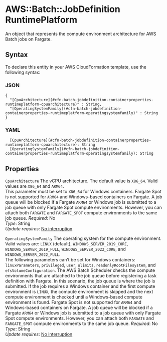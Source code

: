 # AWS::Batch::JobDefinition RuntimePlatform<a name="aws-properties-batch-jobdefinition-containerproperties-runtimeplatform"></a>

 An object that represents the compute environment architecture for AWS Batch jobs on Fargate\. 

## Syntax<a name="aws-properties-batch-jobdefinition-containerproperties-runtimeplatform-syntax"></a>

To declare this entity in your AWS CloudFormation template, use the following syntax:

### JSON<a name="aws-properties-batch-jobdefinition-containerproperties-runtimeplatform-syntax.json"></a>

```
{
  "[CpuArchitecture](#cfn-batch-jobdefinition-containerproperties-runtimeplatform-cpuarchitecture)" : String,
  "[OperatingSystemFamily](#cfn-batch-jobdefinition-containerproperties-runtimeplatform-operatingsystemfamily)" : String
}
```

### YAML<a name="aws-properties-batch-jobdefinition-containerproperties-runtimeplatform-syntax.yaml"></a>

```
  [CpuArchitecture](#cfn-batch-jobdefinition-containerproperties-runtimeplatform-cpuarchitecture): String
  [OperatingSystemFamily](#cfn-batch-jobdefinition-containerproperties-runtimeplatform-operatingsystemfamily): String
```

## Properties<a name="aws-properties-batch-jobdefinition-containerproperties-runtimeplatform-properties"></a>

`CpuArchitecture`  <a name="cfn-batch-jobdefinition-containerproperties-runtimeplatform-cpuarchitecture"></a>
 The vCPU architecture\. The default value is `X86_64`\. Valid values are `X86_64` and `ARM64`\.  
This parameter must be set to `X86_64` for Windows containers\.
Fargate Spot is not supported for `ARM64` and Windows\-based containers on Fargate\. A job queue will be blocked if a Fargate `ARM64` or Windows job is submitted to a job queue with only Fargate Spot compute environments\. However, you can attach both `FARGATE` and `FARGATE_SPOT` compute environments to the same job queue\.
*Required*: No  
*Type*: String  
*Update requires*: [No interruption](https://docs.aws.amazon.com/AWSCloudFormation/latest/UserGuide/using-cfn-updating-stacks-update-behaviors.html#update-no-interrupt)

`OperatingSystemFamily`  <a name="cfn-batch-jobdefinition-containerproperties-runtimeplatform-operatingsystemfamily"></a>
The operating system for the compute environment\. Valid values are: `LINUX` \(default\), `WINDOWS_SERVER_2019_CORE`, `WINDOWS_SERVER_2019_FULL`, `WINDOWS_SERVER_2022_CORE`, and `WINDOWS_SERVER_2022_FULL`\.  
The following parameters can’t be set for Windows containers: `linuxParameters`, `privileged`, `user`, `ulimits`, `readonlyRootFilesystem`, and `efsVolumeConfiguration`\.
The AWS Batch Scheduler checks the compute environments that are attached to the job queue before registering a task definition with Fargate\. In this scenario, the job queue is where the job is submitted\. If the job requires a Windows container and the first compute environment is `LINUX`, the compute environment is skipped and the next compute environment is checked until a Windows\-based compute environment is found\.
Fargate Spot is not supported for `ARM64` and Windows\-based containers on Fargate\. A job queue will be blocked if a Fargate `ARM64` or Windows job is submitted to a job queue with only Fargate Spot compute environments\. However, you can attach both `FARGATE` and `FARGATE_SPOT` compute environments to the same job queue\.
*Required*: No  
*Type*: String  
*Update requires*: [No interruption](https://docs.aws.amazon.com/AWSCloudFormation/latest/UserGuide/using-cfn-updating-stacks-update-behaviors.html#update-no-interrupt)